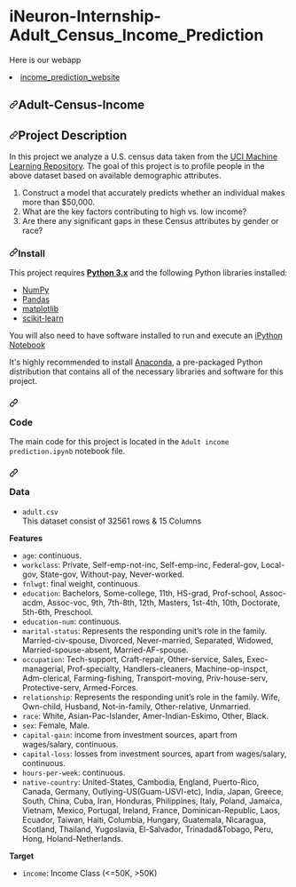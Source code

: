 # iNeuron-Internship-Adult_Census_Income_Prediction

Here is our webapp 
<li><a href="https://ineuron-salary-pred.herokuapp.com/" rel="nofollow">income_prediction_website</a></li>

<article class="markdown-body entry-content container-lg" itemprop="text" style=""><h1 dir="auto" style=""><a id="user-content-adult-census-income" class="anchor" aria-hidden="true" href="#adult-census-income" style=""><svg class="octicon octicon-link" viewBox="0 0 16 16" version="1.1" width="16" height="16" aria-hidden="true" style=""><path fill-rule="evenodd" d="M7.775 3.275a.75.75 0 001.06 1.06l1.25-1.25a2 2 0 112.83 2.83l-2.5 2.5a2 2 0 01-2.83 0 .75.75 0 00-1.06 1.06 3.5 3.5 0 004.95 0l2.5-2.5a3.5 3.5 0 00-4.95-4.95l-1.25 1.25zm-4.69 9.64a2 2 0 010-2.83l2.5-2.5a2 2 0 012.83 0 .75.75 0 001.06-1.06 3.5 3.5 0 00-4.95 0l-2.5 2.5a3.5 3.5 0 004.95 4.95l1.25-1.25a.75.75 0 00-1.06-1.06l-1.25 1.25a2 2 0 01-2.83 0z" style=""></path></svg></a>Adult-Census-Income</h1>
<h2 dir="auto" style=""><a id="user-content-project-description" class="anchor" aria-hidden="true" href="#project-description"><svg class="octicon octicon-link" viewBox="0 0 16 16" version="1.1" width="16" height="16" aria-hidden="true"><path fill-rule="evenodd" d="M7.775 3.275a.75.75 0 001.06 1.06l1.25-1.25a2 2 0 112.83 2.83l-2.5 2.5a2 2 0 01-2.83 0 .75.75 0 00-1.06 1.06 3.5 3.5 0 004.95 0l2.5-2.5a3.5 3.5 0 00-4.95-4.95l-1.25 1.25zm-4.69 9.64a2 2 0 010-2.83l2.5-2.5a2 2 0 012.83 0 .75.75 0 001.06-1.06 3.5 3.5 0 00-4.95 0l-2.5 2.5a3.5 3.5 0 004.95 4.95l1.25-1.25a.75.75 0 00-1.06-1.06l-1.25 1.25a2 2 0 01-2.83 0z"></path></svg></a>Project Description</h2>
<p dir="auto" style="">In this project we analyze a U.S. census data taken from the <a href="https://archive.ics.uci.edu/ml/datasets/Census+Income" rel="nofollow">UCI Machine Learning Repository</a>. The goal of this project is to profile people in the above dataset based on available demographic attributes.</p>
<ol dir="auto">
<li style="">Construct a model that accurately predicts whether an individual makes more than $50,000.</li>
<li style="">What are the key factors contributing to high vs. low income?</li>
<li>Are there any significant gaps in these Census attributes by gender or race?</li>


</ol>
<h3 dir="auto"><a id="user-content-install" class="anchor" aria-hidden="true" href="#install"><svg class="octicon octicon-link" viewBox="0 0 16 16" version="1.1" width="16" height="16" aria-hidden="true"><path fill-rule="evenodd" d="M7.775 3.275a.75.75 0 001.06 1.06l1.25-1.25a2 2 0 112.83 2.83l-2.5 2.5a2 2 0 01-2.83 0 .75.75 0 00-1.06 1.06 3.5 3.5 0 004.95 0l2.5-2.5a3.5 3.5 0 00-4.95-4.95l-1.25 1.25zm-4.69 9.64a2 2 0 010-2.83l2.5-2.5a2 2 0 012.83 0 .75.75 0 001.06-1.06 3.5 3.5 0 00-4.95 0l-2.5 2.5a3.5 3.5 0 004.95 4.95l1.25-1.25a.75.75 0 00-1.06-1.06l-1.25 1.25a2 2 0 01-2.83 0z"></path></svg></a>Install</h3>
<p dir="auto">This project requires <a href="https://www.python.org/downloads/release/python-364/" rel="nofollow"><strong>Python 3.x</strong></a> and the following Python libraries installed:</p>
<ul dir="auto">
<li><a href="http://www.numpy.org/" rel="nofollow">NumPy</a></li>
<li><a href="http://pandas.pydata.org" rel="nofollow">Pandas</a></li>
<li><a href="http://matplotlib.org/" rel="nofollow">matplotlib</a></li>
<li><a href="http://scikit-learn.org/stable/" rel="nofollow">scikit-learn</a></li>
</ul>

<p dir="auto">You will also need to have software installed to run and execute an <a href="http://ipython.org/notebook.html" rel="nofollow">iPython Notebook</a></p>
<p dir="auto">It's highly recommended to install <a href="https://www.continuum.io/downloads" rel="nofollow">Anaconda</a>, a pre-packaged Python distribution that contains all of the necessary libraries and software for this project.</p>

<h3 dir="auto"><a id="user-content-code" class="anchor" aria-hidden="true" href="#code"><svg class="octicon octicon-link" viewBox="0 0 16 16" version="1.1" width="16" height="16" aria-hidden="true"><path fill-rule="evenodd" d="M7.775 3.275a.75.75 0 001.06 1.06l1.25-1.25a2 2 0 112.83 2.83l-2.5 2.5a2 2 0 01-2.83 0 .75.75 0 00-1.06 1.06 3.5 3.5 0 004.95 0l2.5-2.5a3.5 3.5 0 00-4.95-4.95l-1.25 1.25zm-4.69 9.64a2 2 0 010-2.83l2.5-2.5a2 2 0 012.83 0 .75.75 0 001.06-1.06 3.5 3.5 0 00-4.95 0l-2.5 2.5a3.5 3.5 0 004.95 4.95l1.25-1.25a.75.75 0 00-1.06-1.06l-1.25 1.25a2 2 0 01-2.83 0z"></path>

</svg></a>Code</h3>
<p dir="auto">The main code for this project is located in the <code>Adult income prediction.ipynb</code> notebook file. </p>


<h3 dir="auto"><a id="user-content-data" class="anchor" aria-hidden="true" href="#data"><svg class="octicon octicon-link" viewBox="0 0 16 16" version="1.1" width="16" height="16" aria-hidden="true"><path fill-rule="evenodd" d="M7.775 3.275a.75.75 0 001.06 1.06l1.25-1.25a2 2 0 112.83 2.83l-2.5 2.5a2 2 0 01-2.83 0 .75.75 0 00-1.06 1.06 3.5 3.5 0 004.95 0l2.5-2.5a3.5 3.5 0 00-4.95-4.95l-1.25 1.25zm-4.69 9.64a2 2 0 010-2.83l2.5-2.5a2 2 0 012.83 0 .75.75 0 001.06-1.06 3.5 3.5 0 00-4.95 0l-2.5 2.5a3.5 3.5 0 004.95 4.95l1.25-1.25a.75.75 0 00-1.06-1.06l-1.25 1.25a2 2 0 01-2.83 0z"></path>


</svg></a>Data</h3>
<ul dir="auto">
<li><code>adult.csv</code></li>
This dataset consist of 32561 rows & 15 Columns </li>
</ul>
<p dir="auto"><strong>Features</strong></p>
<ul dir="auto">
<li><code>age</code>: continuous.</li>
<li><code>workclass</code>: Private, Self-emp-not-inc, Self-emp-inc, Federal-gov, Local-gov, State-gov, Without-pay, Never-worked.</li>
<li><code>fnlwgt</code>: final weight, continuous.</li>
<li><code>education</code>: Bachelors, Some-college, 11th, HS-grad, Prof-school, Assoc-acdm, Assoc-voc, 9th, 7th-8th, 12th, Masters, 1st-4th, 10th, Doctorate, 5th-6th, Preschool.</li>
<li><code>education-num</code>:  continuous.</li>
<li><code>marital-status</code>: Represents the responding unit’s role in the family. Married-civ-spouse, Divorced, Never-married, Separated, Widowed, Married-spouse-absent, Married-AF-spouse.</li>
<li><code>occupation</code>: Tech-support, Craft-repair, Other-service, Sales, Exec-managerial, Prof-specialty, Handlers-cleaners, Machine-op-inspct, Adm-clerical, Farming-fishing, Transport-moving, Priv-house-serv, Protective-serv, Armed-Forces.</li>
<li><code>relationship</code>: Represents the responding unit’s role in the family. Wife, Own-child, Husband, Not-in-family, Other-relative, Unmarried.</li>
<li><code>race</code>: White, Asian-Pac-Islander, Amer-Indian-Eskimo, Other, Black.</li>
<li><code>sex</code>: Female, Male.</li>
<li><code>capital-gain</code>: income from investment sources, apart from wages/salary, continuous.</li>
<li><code>capital-loss</code>: losses from investment sources, apart from wages/salary, continuous.</li>
<li><code>hours-per-week</code>: continuous.</li>
<li><code>native-country</code>: United-States, Cambodia, England, Puerto-Rico, Canada, Germany, Outlying-US(Guam-USVI-etc), India, Japan, Greece, South, China, Cuba, Iran, Honduras, Philippines, Italy, Poland, Jamaica, Vietnam, Mexico, Portugal, Ireland, France, Dominican-Republic, Laos, Ecuador, Taiwan, Haiti, Columbia, Hungary, Guatemala, Nicaragua, Scotland, Thailand, Yugoslavia, El-Salvador, Trinadad&amp;Tobago, Peru, Hong, Holand-Netherlands.</li>
</ul>
<p dir="auto"><strong>Target</strong></p>
<ul dir="auto">
<li><code>income</code>: Income Class (&lt;=50K, &gt;50K)</li>

</ul>
</article>
